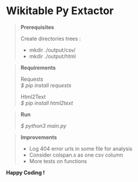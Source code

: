 # Wikitable Py Extactor

>__Prerequisites__
>
> Create directories trees :
> - mkdir ./output/csv/
> - mkdir ./output/html

>__Requirements__
>
>Requests\
>*$ pip install requests*
>
>Html2Text\
>*$ pip install html2text*
>

>__Run__
>
>*$ python3 main.py*

>__Improvements__
>
>- Log 404 error urls in some file for analysis
>- Consider colspan.s as one csv column
>- More tests on functions
>

__Happy Coding !__